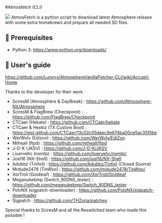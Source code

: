 #Atmosfetch (CLI)
 
<img src="https://i.imgur.com/WZY0BlW.jpg">
AtmosFetch is a python script to download latest Atmosphere release with some extra homebrews and prepare all needed SD files.

## 🔧 Prerequisites

- Python 3: https://www.python.org/downloads/

## 🌠 User's guide

https://github.com/Lunyyx/AtmosphereVanillaFetcher-CLI/wiki/Accueil-Home

Thanks to the developer for their work

- SciresM (Atmosphère & DayBreak) : https://github.com/Atmosphere-NX/Atmosphere
- SciresM & FlagBrew (Checkpoint) : https://github.com/FlagBrew/Checkpoint
- CTCaer (Hekate) : https://github.com/CTCaer/hekate
- CTCaer & Hexkiz (TX Custom Boot) : https://gist.github.com/CTCaer/13c02c05daec9e674ba00ce5ac35f5be
- WerWolv (Edizon) : https://github.com/WerWolv/EdiZon
- Mtheall (ftpd) : https://github.com/mtheall/ftpd
- J-D-K (JKSV) : https://github.com/J-D-K/JKSV
- Liuervehc (nxmtp) : https://github.com/liuervehc/nxmtp/
- Joel16 (NX-Shell) : https://github.com/joel16/NX-Shell
- Adubbz (Tinfoil) : https://github.com/Adubbz/Tinfoil (Closed Source)
- Mrdude2478 (TinWoo) : https://github.com/mrdude2478/TinWoo/
- XorTroll (Goldleaf) : https://github.com/XorTroll/Goldleaf
- Meganukebmp (Switch_90DNS_tester) : https://github.com/meganukebmp/Switch_90DNS_tester
- PoloNX (sigpatch-downloader) : https://github.com/PoloNX/sigpatch-downloader
- Sigpatch : https://github.com/THZoria/patches

Special thanks to SciresM and all the Reswitched team who made this possible !
